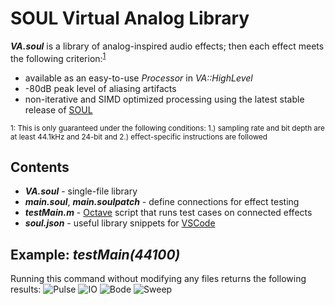 
# SOUL Virtual Analog Library
***VA.soul*** is a library of analog-inspired audio effects; then each effect meets the following criterion:<sup>[1](#f1)</sup>
- available as an easy-to-use *Processor* in *VA::HighLevel*
- -80dB peak level of aliasing artifacts
- non-iterative and SIMD optimized processing using the latest stable release of [SOUL](https://github.com/soul-lang/SOUL)

<sub><a name="f1">1</a>: This is only guaranteed under the following conditions: 1.) sampling rate and bit depth are at least 44.1kHz and 24-bit and 2.) effect-specific instructions are followed</sub>

## Contents
- ***VA.soul*** - single-file library
- ***main.soul***, ***main.soulpatch*** - define connections for effect testing
- ***testMain.m*** - [Octave](https://www.gnu.org/software/octave/index) script that runs test cases on connected effects
- ***soul.json*** - useful library snippets for [VSCode](https://code.visualstudio.com/docs/editor/userdefinedsnippets)

## Example: *testMain(44100)*
Running this command without modifying any files returns the following results:
![Pulse](https://user-images.githubusercontent.com/42720670/134750716-e842f0a8-5329-417c-a848-25f1c27f6ba9.png)
![IO](https://user-images.githubusercontent.com/42720670/134750715-c0b01c69-a387-46f8-a178-3460fb64d75b.png)
![Bode](https://user-images.githubusercontent.com/42720670/134750714-80c45c04-65fb-4ab0-8757-d2d346345f54.png)
![Sweep](https://user-images.githubusercontent.com/42720670/134750877-431ce4a0-81c2-4be5-a508-155aa602543a.png)
